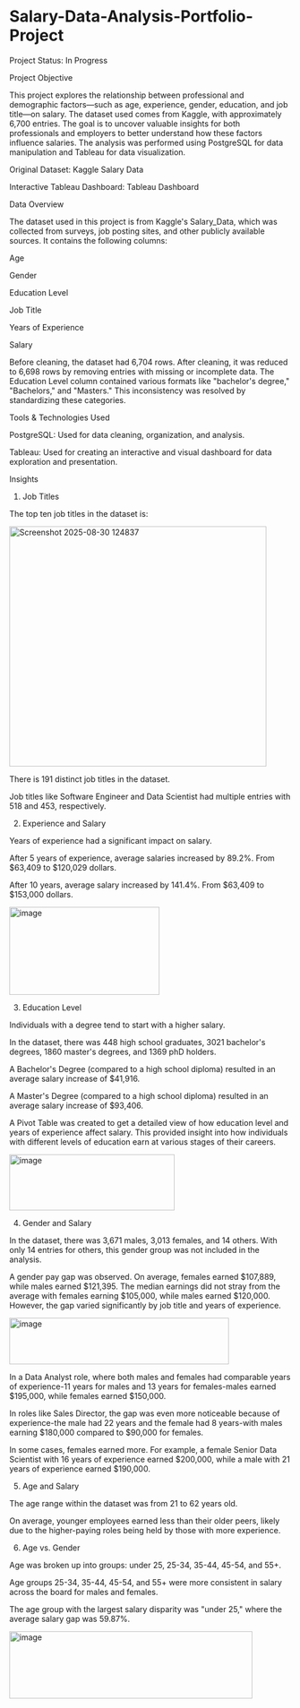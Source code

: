 # Salary-Data-Analysis-Portfolio-Project
Project Status: In Progress

Project Objective

This project explores the relationship between professional and demographic factors—such as age, experience, gender, education, and job title—on salary. The dataset used comes from Kaggle, with approximately 6,700 entries. The goal is to uncover valuable insights for both professionals and employers to better understand how these factors influence salaries. The analysis was performed using PostgreSQL for data manipulation and Tableau for data visualization.

Original Dataset: Kaggle Salary Data

Interactive Tableau Dashboard: Tableau Dashboard

Data Overview

The dataset used in this project is from Kaggle's Salary_Data, which was collected from surveys, job posting sites, and other publicly available sources. It contains the following columns:

Age

Gender

Education Level

Job Title

Years of Experience

Salary

Before cleaning, the dataset had 6,704 rows. After cleaning, it was reduced to 6,698 rows by removing entries with missing or incomplete data. The Education Level column contained various formats like "bachelor's degree," "Bachelors," and "Masters." This inconsistency was resolved by standardizing these categories.

Tools & Technologies Used

PostgreSQL: Used for data cleaning, organization, and analysis.

Tableau: Used for creating an interactive and visual dashboard for data exploration and presentation.

Insights

1. Job Titles

The top ten job titles in the dataset is:

<img width="459" height="429" alt="Screenshot 2025-08-30 124837" src="https://github.com/user-attachments/assets/c1b1ad76-c5bd-45b4-9594-d857e2c6d60c" />

There is 191 distinct job titles in the dataset.

Job titles like Software Engineer and Data Scientist had multiple entries with 518 and 453, respectively.

2. Experience and Salary

Years of experience had a significant impact on salary. 

After 5 years of experience, average salaries increased by 89.2%. From $63,409 to $120,029 dollars.

After 10 years, average salary increased by 141.4%. From $63,409 to $153,000 dollars.

<img width="268" height="157" alt="image" src="https://github.com/user-attachments/assets/892fd761-9dea-43e6-8528-a3dd5dbb73c4" />

3. Education Level

Individuals with a degree tend to start with a higher salary. 

In the dataset, there was 448 high school graduates, 3021 bachelor's degrees, 1860 master's degrees, and 1369 phD holders. 

A Bachelor's Degree (compared to a high school diploma) resulted in an average salary increase of $41,916.

A Master's Degree (compared to a high school diploma) resulted in an average salary increase of $93,406.

A Pivot Table was created to get a detailed view of how education level and years of experience affect salary. This provided insight into how individuals with different levels of education earn at various stages of their careers.

<img width="295" height="100" alt="image" src="https://github.com/user-attachments/assets/bc7b000b-9703-4944-9e3f-ec5322a1e29f" />

4. Gender and Salary

In the dataset, there was 3,671 males, 3,013 females, and 14 others. With only 14 entries for others, this gender group was not included in the analysis.

A gender pay gap was observed. On average, females earned $107,889, while males earned $121,395. The median earnings did not stray from the average with females earning $105,000, while males earned $120,000. However, the gap varied significantly by job title and years of experience.

<img width="392" height="83" alt="image" src="https://github.com/user-attachments/assets/c7b4d824-8a31-46fa-8281-76c03e717308" />

In a Data Analyst role, where both males and females had comparable years of experience-11 years for males and 13 years for females-males earned $195,000, while females earned $150,000.

In roles like Sales Director, the gap was even more noticeable because of experience-the male had 22 years and the female had 8 years-with males earning $180,000 compared to $90,000 for females.

In some cases, females earned more. For example, a female Senior Data Scientist with 16 years of experience earned $200,000, while a male with 21 years of experience earned $190,000.

5. Age and Salary

The age range within the dataset was from 21 to 62 years old.

On average, younger employees earned less than their older peers, likely due to the higher-paying roles being held by those with more experience.

6. Age vs. Gender

Age was broken up into groups: under 25, 25-34, 35-44, 45-54, and 55+.

Age groups 25-34, 35-44, 45-54, and 55+ were more consistent in salary across the board for males and females.

The age group with the largest salary disparity was "under 25," where the average salary gap was 59.87%.

<img width="434" height="120" alt="image" src="https://github.com/user-attachments/assets/3857684a-1dd9-47c8-90cd-4ecf217e092a" />

